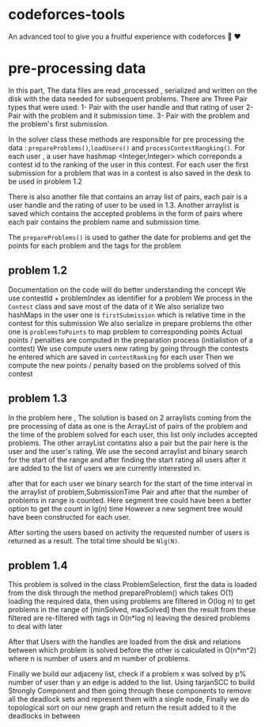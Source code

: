 # codeforces-tools
An advanced tool to give you a fruitful experience with codeforces :rocket: :heart:

# pre-processing data

In this part, The data files are read ,processed , serialized and written on the disk with the data needed for subsequent problems.
There are Three Pair types that were used:
1- Pair with the user handle and that rating of user
2- Pair with the problem and it submission time.
3- Pair with the problem and the problem's first submission.

In the solver class these methods are responsible for pre processing the data : `prepareProblems()`,`loadUsers()` and `processContestRangking()`.
For each user , a user have  hashmap <Integer,Integer> which correponds a contest id to the ranking of the user in this contest.
For each user the first submission for a problem that was in a contest is also saved in the desk to be used in problem 1.2

There is also another file that contains an array list of pairs, each pair is a user handle and the rating of user to be used in 1.3.
Another arraylist is saved which contains the accepted problems in the form of pairs where each pair contains the problem name and submission time.


The `prepareProblems()` is used to gather the date for problems and get the points for each problem and the tags for the problem


## problem 1.2

Documentation on the code will do better understanding the concept
We use contestId + problemIndex as identifier for a problem
We process in the `Contest` class and save most of the data of it
We also serialize two hashMaps in the user one is `firstSubmission` which is relative time in the contest for this submission
We also serialize in prepare problems the other one is `problemsToPoints` to map problem to corresponding points
Actual points / penalties are computed in the preparation process (initialistion of a contest)
We use compute users new rating by going through the contests he entered which are saved in `contestRanking` for each user
Then we compute the new points / penalty based on the problems solved of this contest

## problem 1.3

In the problem here , The solution is based on 2 arraylists coming from the pre processing of data as one is the ArrayList of
pairs of the problem and the time of the problem solved for each user, this list only includes accepted problems. The other arrayList contatins
also a pair but the pair here is the user and the user's rating. We use the second arraylist and binary search for the start of the range
and after finding the start rating all users after it are added to the list of users we are currently interested in.

after that for each user we binary search for the start of the time interval in the arraylist of problem,SubmissionTime Pair and after that
the number of problems in range is counted.
Here segment tree could have been a better option to get the count in lg(n) time However a new segment tree would have been constructed for each user.

After sorting the users based on activity the requested number of users is returned as a result.
The total time should be `Nlg(N)`.

## problem 1.4

This problem is solved in the class ProblemSelection, first the data is loaded from the disk through the method prepareProblem() which takes O(1) loading the required data, then using problems are filtered in O(log n) to get problems in the range of [minSolved, maxSolved] then the result from these filtered are re-filtered with tags in O(n*log n) leaving the desired problems to deal with later

After that Users with the handles are loaded from the disk and relations between which problem is solved before the other is calculated in O(n*m^2) where n is number of users and m number of problems.

Finally we build our adjaceny list, check if a problem x was solved by p% number of user than y an edge is added to the list. Using tarjanSCC to build Strongly Component and then going through these components to remove all the deadlock sets and represent them with a single node, Finally we do topological sort on our new graph and return the result added to it the deadlocks in between